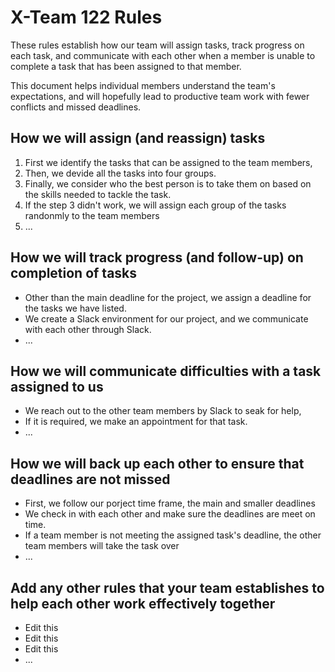 # X-Team 122 Rules

These rules establish how our team will assign tasks,
track progress on each task, and communicate with each other 
when a member is unable to complete a task that has been assigned to that member.

This document helps individual members understand the team's expectations,
and will hopefully lead to productive team work with fewer conflicts
and missed deadlines.

## How we will assign (and reassign) tasks
<ol> <!-- this is an unordered list -->
  <li>First we identify the tasks that can be assigned to the team members,</li>
  <li>Then, we devide all the tasks into four groups.</li>
  <li>Finally, we consider who the best person is to take them on based on the skills needed to tackle the task.</li>
  <li>If the step 3 didn't work, we will assign each group of the tasks randonmly to the team members</li>
  <li> ...</li><!-- if you want to add new rules, please add here.  or you can create new <li></li> pairs -->
</ol>



## How we will track progress (and follow-up) on completion of tasks

<ul> <!-- this is an unordered list -->
  <li>Other than the main deadline for the project, we assign a deadline for the tasks we have listed.</li> 
  <li>We create a Slack environment for our project, and we communicate with each other through Slack.</li>
  <li> ...</li> <!-- if you want to add new rules, please add here.  or you can create new <li></li> pairs -->
</ul>

## How we will communicate difficulties with a task assigned to us
<ul> <!-- this is an unordered list -->
  <li>We reach out to the other team members by Slack to seak for help,</li> 
  <li>If it is required, we make an appointment for that task.</li>
  <li> ...</li> <!-- if you want to add new rules, please add here.  or you can create new <li></li> pairs -->
</ul>


## How we will back up each other to ensure that deadlines are not missed
<ul> <!-- this is an unordered list -->
  <li>First, we follow our porject time frame, the main and smaller deadlines </li> 
  <li>We check in with each other and make sure the deadlines are meet on time.</li>
  <li>If a team member is not meeting the assigned task's deadline, the other team members will take the task over</li>
  <li> ...</li> <!-- if you want to add new rules, please add here.  or you can create new <li></li> pairs -->
</ul>


## Add any other rules that your team establishes to help each other work effectively together


<ul> <!-- this is an unordered list -->
  <li>Edit this </li> 
  <li>Edit this</li>
  <li>Edit this</li>
  <li> ...</li> <!-- if you want to add new rules, please add here.  or you can create new <li></li> pairs -->
</ul>
